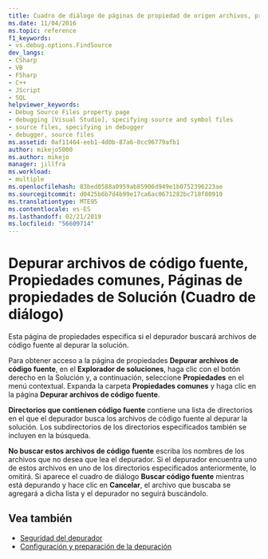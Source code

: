 ```yaml
---
title: Cuadro de diálogo de páginas de propiedad de origen archivos, propiedades comunes, solución de depuración | Microsoft Docs
ms.date: 11/04/2016
ms.topic: reference
f1_keywords:
- vs.debug.options.FindSource
dev_langs:
- CSharp
- VB
- FSharp
- C++
- JScript
- SQL
helpviewer_keywords:
- Debug Source Files property page
- debugging [Visual Studio], specifying source and symbol files
- source files, specifying in debugger
- debugger, source files
ms.assetid: 0af11464-eeb1-4d0b-87a6-0cc96779afb1
author: mikejo5000
ms.author: mikejo
manager: jillfra
ms.workload:
- multiple
ms.openlocfilehash: 83bed0588a0959ab85906d949e1b0752396223ae
ms.sourcegitcommit: d0425b6b7d4b99e17ca6ac0671282bc718f80910
ms.translationtype: MTE95
ms.contentlocale: es-ES
ms.lasthandoff: 02/21/2019
ms.locfileid: "56609714"
---
```

# <a name="debug-source-files-common-properties-solution-property-pages-dialog-box"></a>Depurar archivos de código fuente, Propiedades comunes, Páginas de propiedades de Solución (Cuadro de diálogo)
Esta página de propiedades especifica si el depurador buscará archivos de código fuente al depurar la solución.

 Para obtener acceso a la página de propiedades **Depurar archivos de código fuente**, en el **Explorador de soluciones**, haga clic con el botón derecho en la Solución y, a continuación, seleccione **Propiedades** en el menú contextual. Expanda la carpeta **Propiedades comunes** y haga clic en la página **Depurar archivos de código fuente**.

 **Directorios que contienen código fuente** contiene una lista de directorios en el que el depurador busca los archivos de código fuente al depurar la solución. Los subdirectorios de los directorios especificados también se incluyen en la búsqueda.

 **No buscar estos archivos de código fuente** escriba los nombres de los archivos que no desea que lea el depurador. Si el depurador encuentra uno de estos archivos en uno de los directorios especificados anteriormente, lo omitirá. Si aparece el cuadro de diálogo **Buscar código fuente** mientras está depurando y hace clic en **Cancelar**, el archivo que buscaba se agregará a dicha lista y el depurador no seguirá buscándolo.

## <a name="see-also"></a>Vea también

- [Seguridad del depurador](../debugger/debugger-security.md)
- [Configuración y preparación de la depuración](../debugger/debugger-settings-and-preparation.md)
